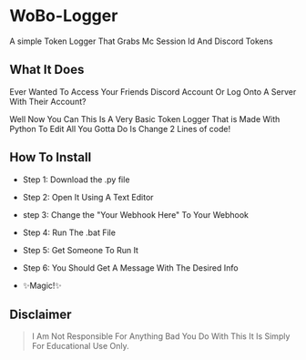 # WoBo-Logger
A simple Token Logger That Grabs Mc Session Id And Discord Tokens
## What It Does
Ever Wanted To Access Your Friends Discord Account Or Log Onto A Server
With Their Account?


Well Now You Can This Is A Very Basic Token Logger That is Made With Python
To Edit All You Gotta Do Is Change 2 Lines of code!

## How To Install

- Step 1:    Download the .py file
- Step 2:    Open It Using A Text Editor
- step 3:    Change the  "Your Webhook Here" To Your Webhook
- Step 4:    Run The .bat File
- Step 5:    Get Someone To Run It
- Step 6:    You Should Get A Message With The Desired Info

- ✨Magic!✨

## Disclaimer
>I Am Not Responsible For Anything Bad
You Do With This It Is Simply For
Educational Use Only.


